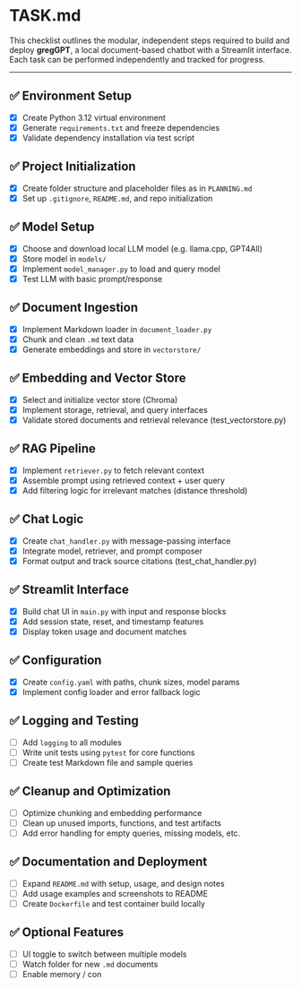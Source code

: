 # TASK.md

This checklist outlines the modular, independent steps required to build and deploy **gregGPT**, a local document-based chatbot with a Streamlit interface. Each task can be performed independently and tracked for progress.

---

## ✅ Environment Setup
- [x] Create Python 3.12 virtual environment
- [x] Generate `requirements.txt` and freeze dependencies
- [x] Validate dependency installation via test script

## ✅ Project Initialization
- [x] Create folder structure and placeholder files as in `PLANNING.md`
- [x] Set up `.gitignore`, `README.md`, and repo initialization

## ✅ Model Setup
- [x] Choose and download local LLM model (e.g. llama.cpp, GPT4All)
- [x] Store model in `models/`
- [x] Implement `model_manager.py` to load and query model
- [x] Test LLM with basic prompt/response

## ✅ Document Ingestion
- [x] Implement Markdown loader in `document_loader.py`
- [x] Chunk and clean `.md` text data
- [x] Generate embeddings and store in `vectorstore/`

## ✅ Embedding and Vector Store
- [x] Select and initialize vector store (Chroma)
- [x] Implement storage, retrieval, and query interfaces
- [x] Validate stored documents and retrieval relevance (test_vectorstore.py)

## ✅ RAG Pipeline
- [x] Implement `retriever.py` to fetch relevant context
- [x] Assemble prompt using retrieved context + user query
- [x] Add filtering logic for irrelevant matches (distance threshold)

## ✅ Chat Logic
- [x] Create `chat_handler.py` with message-passing interface
- [x] Integrate model, retriever, and prompt composer
- [x] Format output and track source citations (test_chat_handler.py)

## ✅ Streamlit Interface
- [x] Build chat UI in `main.py` with input and response blocks
- [x] Add session state, reset, and timestamp features
- [x] Display token usage and document matches

## ✅ Configuration
- [x] Create `config.yaml` with paths, chunk sizes, model params
- [x] Implement config loader and error fallback logic

## ✅ Logging and Testing
- [ ] Add `logging` to all modules
- [ ] Write unit tests using `pytest` for core functions
- [ ] Create test Markdown file and sample queries

## ✅ Cleanup and Optimization
- [ ] Optimize chunking and embedding performance
- [ ] Clean up unused imports, functions, and test artifacts
- [ ] Add error handling for empty queries, missing models, etc.

## ✅ Documentation and Deployment
- [ ] Expand `README.md` with setup, usage, and design notes
- [ ] Add usage examples and screenshots to README
- [ ] Create `Dockerfile` and test container build locally

## ✅ Optional Features
- [ ] UI toggle to switch between multiple models
- [ ] Watch folder for new `.md` documents
- [ ] Enable memory / con

